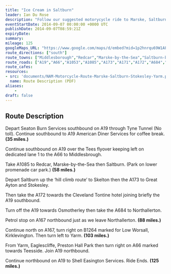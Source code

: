 ```yaml
---
title: "Ice Cream in Saltburn"
leader: Ian Du Rose
description: "Follow our suggested motorycycle ride to Marske, Saltburn, Stokesley and Yarm."
eventStartDate: 2014-09-07 00:00:00 +0000 UTC
publishDate: 2014-09-07T08:59:21Z
expiryDate:
summary:
mileage: 125
googleMaps_URL: "https://www.google.com/maps/d/embed?mid=1p2hnrqu69W1AFvcvo6g62pf68T2MGX_P"
route_directions: ["south"]
route_towns: ["Middlesborough","Redcar","Marske-by-the-Sea","Saltburn-by-the-Sea","Great Ayton","Stokesley","Northallerton","Low Worsall", "Kirklevington","Yarm","Eaglescliffe","Preston Hall Park"]
route_roads: ["A19","A66","A1053","A1085","A173","A171","A172","A684","A167","B1264","A67","A135"]
route_cafes:
resources:
- src: 'documents/NAM-Motorcycle-Route-Marske-Saltburn-Stokesley-Yarm.pdf'
  name: Route Description (PDF)
aliases:
    - 
draft: false
---
```


## Route Description

Depart Seaton Burn Services southbound on A19 through Tyne Tunnel (No toll). Continue southbound to A19 American Diner Services for coffee break. **(35 miles.)**

Continue southbound on A19 over the Tees flyover keeping left on dedicated lane 1 to the A66 to Middlesbrough.

Take A1085 to Redcar, Marske-by-the-Sea then Saltburn. (Park on lower promenade car park.) **(58 miles.)**

Depart Saltburn up the ‘hill climb route’ to Skelton then the A173 to Great Ayton and Stokesley.

Then take the A172 towards the Cleveland Tontine hotel joining briefly the A19 southbound.

Turn off the A19 towards Osmotherley then take the A684 to Northallerton.

Petrol stop on A167 northbound just as we leave Northallerton. **(88 miles.)**

Continue north on A167, turn right on B1264 marked for Low Worsall, Kirklevington. Then turn left to Yarm. **(103 miles.)**

From Yarm, Eaglescliffe, Preston Hall Park then turn right on A66 marked towards Teesside. Join A19 northbound.

Continue northbound on A19 to Shell Easington Services. Ride Ends. **(125 miles.)**